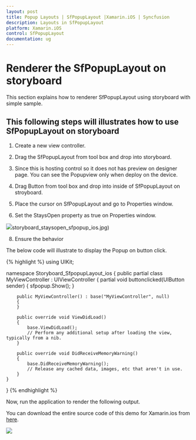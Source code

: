 ```yaml
---
layout: post
title: Popup Layouts | SfPopupLayout |Xamarin.iOS | Syncfusion
description: Layouts in SfPopupLayout
platform: Xamarin.iOS
control: SfPopupLayout
documentation: ug
--- 
```


# Renderer the SfPopupLayout on storyboard

This section explains how to renderer SfPopupLayout using storyboard with simple sample.

## This following steps will illustrates how to use SfPopupLayout on storyboard

1. Create a new view controller. 
 
3. Drag the SfPopupLayout from tool box and drop into storyboard.

4. Since this is hosting control so it does not has preview on designer page. You can see the Popupview only when deploy on the device.

5. Drag Button from tool box and drop into inside of SfPopupLayout on stroyboard.

6. Place the cursor on SfPopupLayout and go to Properties window.

7. Set the StaysOpen property as true on Properties window. 

![](SfPopupLayout_images/axml_support_sfpopuplayout.png)storyboard_staysopen_sfpopup_ios.jpg)

8. Ensure the behavior

The below code will illustrate to display the Popup on button click.

{% highlight %}
using UIKit;

namespace Storyboard_SfpopupLayout_ios
{
    public partial class MyViewController : UIViewController
    {
        partial void buttonclicked(UIButton sender)
        {
            sfpopup.Show();
        }

        public MyViewController() : base("MyViewController", null)
        {
        }

        public override void ViewDidLoad()
        {
            base.ViewDidLoad();
            // Perform any additional setup after loading the view, typically from a nib.
        }

        public override void DidReceiveMemoryWarning()
        {
            base.DidReceiveMemoryWarning();
            // Release any cached data, images, etc that aren't in use.
        }
    }
}
{% endhighlight %}

Now, run the application to render the following output.

You can download the entire source code of this demo for Xamarin.ios from [here](http://www.syncfusion.com/downloads/support/directtrac/general/ze/Storyboard_SfpopupLayout_ios-281954337).

![](SfPopupLayout_images/storyBoard_support_sfPopuplayout_ios.png)



